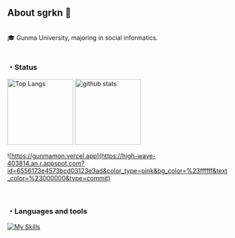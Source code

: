 ## About sgrkn 🌱
<br>
🎓 Gunma University, majoring in social informatics.<br>
<br>

### ・Status
<p align="left"> 
  <img alt="Top Langs" height="150px" src="https://github-readme-stats.vercel.app/api/top-langs/?username=sgrkn&layout=compact&show_icons=true&theme=buefy" />
  <img alt="github stats" height="150px" src="https://github-readme-stats.vercel.app/api?username=sgrkn&theme=buefy&show_icons=ture" />
</p>

![https://gunmamon.vercel.app](https://high-wave-403814.an.r.appspot.com?id=6556173e4573bcd03123e3ad&color_type=pink&bg_color=%23ffffff&text_color=%23000000&type=commit)

<br/>

### ・Languages and tools
[![My Skills](https://skillicons.dev/icons?i=py,ruby,js,react,html,css,swift,sqlite,figma&theme=light)](https://skillicons.dev)   
